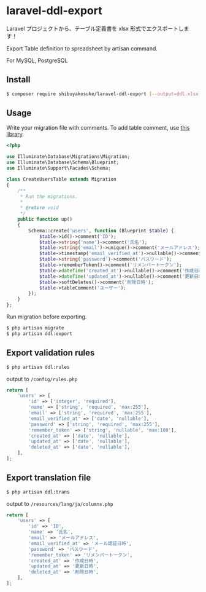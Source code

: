 # laravel-ddl-export

Laravel プロジェクトから、テーブル定義書を xlsx 形式でエクスポートします！

Export Table definition to spreadsheet by artisan command.

For MySQL, PostgreSQL

## Install

```bash
$ composer require shibuyakosuke/laravel-ddl-export [--output=ddl.xlsx]
```

## Usage

Write your migration file with comments.
To add table comment, use [this library](https://github.com/diplodocker/comments-loader).

```php
<?php

use Illuminate\Database\Migrations\Migration;
use Illuminate\Database\Schema\Blueprint;
use Illuminate\Support\Facades\Schema;

class CreateUsersTable extends Migration
{
    /**
     * Run the migrations.
     *
     * @return void
     */
    public function up()
    {
        Schema::create('users', function (Blueprint $table) {
            $table->id()->comment('ID');
            $table->string('name')->comment('氏名');
            $table->string('email')->unique()->comment('メールアドレス');
            $table->timestamp('email_verified_at')->nullable()->comment('メール認証日時');
            $table->string('password')->comment('パスワード');
            $table->rememberToken()->comment('リメンバートークン');
            $table->dateTime('created_at')->nullable()->comment('作成日時');
            $table->dateTime('updated_at')->nullable()->comment('更新日時');
            $table->softDeletes()->comment('削除日時');
            $table->tableComment('ユーザー');
        });
    }
};
```

Run migration before exporting.

```bash
$ php artisan migrate
$ php artisan ddl:export
```

## Export validation rules

```bash
$ php artisan ddl:rules
```

output to `/config/rules.php`

```php
return [
    'users' => [
        'id' => ['integer', 'required'],
        'name' => ['string', 'required', 'max:255'],
        'email' => ['string', 'required', 'max:255'],
        'email_verified_at' => ['date', 'nullable'],
        'password' => ['string', 'required', 'max:255'],
        'remember_token' => ['string', 'nullable', 'max:100'],
        'created_at' => ['date', 'nullable'],
        'updated_at' => ['date', 'nullable'],
        'deleted_at' => ['date', 'nullable'],
    ],
];
```

## Export translation file

```bash
$ php artisan ddl:trans
```

output to `/resources/lang/ja/columns.php`

```php
return [
    'users' => [
        'id' => 'ID',
        'name' => '氏名',
        'email' => 'メールアドレス',
        'email_verified_at' => 'メール認証日時',
        'password' => 'パスワード',
        'remember_token' => 'リメンバートークン',
        'created_at' => '作成日時',
        'updated_at' => '更新日時',
        'deleted_at' => '削除日時',
    ],
];
```
